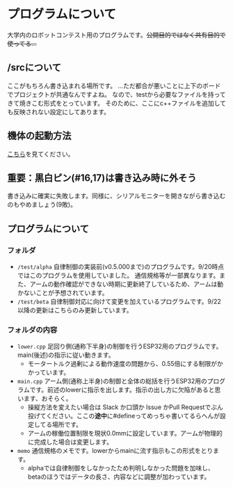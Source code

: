 # プログラムについて
大学内のロボットコンテスト用のプログラムです。~~公開目的ではなく共有目的で使ってる...~~

## /srcについて
ここがもちろん書き込まれる場所です。
...ただ都合が悪いことに上下のボードでプロジェクトが共通なんですよね。
なので、testから必要なファイルを持ってきて焼きこむ形式をとっています。
そのために、ここにc++ファイルを追加しても反映されない設定にしてあります。

## 機体の起動方法
[こちら](./src/Howtorun.md)を見てください。

## 重要：黒白ピン(#16,17)は書き込み時に外そう
書き込みに確実に失敗します。同様に、シリアルモニターを開きながら書き込むのもやめましょう(9敗)。

## プログラムについて
### フォルダ
- `/test/alpha` 
  自律制御の実装前(v0.5.000まで)のプログラムです。9/20時点ではこのプログラムを使用していました。
  通信規格等が一部異なります。また、アームの動作確認ができない時期に更新終了しているため、アームは動かないことが予想されています。
- `/test/beta`
  自律制御対応に向けて変更を加えているプログラムです。9/22以降の更新はこちらのみ更新しています。
### フォルダの内容
- `lower.cpp` 足回り側(通称下半身)の制御を行うESP32用のプログラムです。main(後述)の指示に従い動きます。
  - モータートルク過剰による動作速度の問題から、0.55倍にする制限がかかっています。
- `main.cpp` アーム側(通称上半身)の制御と全体の総括を行うESP32用のプログラムです。前述のlowerに指示を出します。指示の出し方に欠陥があると思います、おそらく。
  - 操縦方法を変えたい場合は Slack か口頭か Issue かPull Requestでぶん投げてください。ここの**途中**に#defineってめっちゃ書いてるらへんが設定してる場所です。
  - アームの稼働位置制限を現状0.0mmに設定しています。アームが物理的に完成した場合は変更します。
- `memo` 通信規格のメモです。lowerからmainに流す指示もこの形式をとります。
  - alphaでは自律制御をしなかったため判明しなかった問題を加味し、betaのほうではデータの長さ、内容などに調整が加わっています。